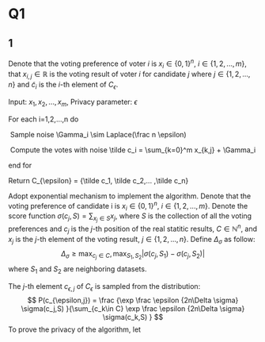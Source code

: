 # Q1

## 1

Denote that the voting preference of voter $i$ is $x_i \in \{0,1\}^n$, $i \in \{1,2,...,m \}$, that $x_{i,j} \in \mathbb{R}$ is the voting result of voter $i$ for candidate $j$ where $j \in \{1,2,...,n \}$ and $\tilde c_i$ is the $i$-th element of $C_\epsilon$.

Input: $x_1,x_2,...,x_m$, Privacy parameter: $\epsilon$

For each i=1,2,...,n do

​	Sample noise \Gamma_i \sim Laplace(\frac n \epsilon)

​	Compute the votes with noise \tilde c_i = \sum_{k=0}^m x\_{k,j} + \Gamma_i

end for 

Return C_{\epsilon} = {\tilde c_1, \tilde c_2,... ,\tilde c_n}







Adopt exponential mechanism to implement the algorithm. Denote that the voting preference of candidate i is $x_i \in \{0,1\}^n$, $i \in \{1,2,...,m \}$. Denote the score function $\sigma(c_j,S)=\sum_{x_j\in S}x_j$, where $S$ is the collection of all the voting preferences and  $c_j$ is the $j$-th position of the real statitic results, $C\in \mathbb{N}^n$, and $x_j$ is the $j$-th element of the voting result, $j \in \{1,2,...,n \}$. Define $\Delta_\sigma$ as follow:
$$
\Delta_\sigma \ge \max_{c_j \in C}, \max_{S_1,S_2} |\sigma(c_j,S_1)-\sigma(c_j,S_2)|
$$
where $S_1$ and $S_2$ are neighboring datasets.

 The $j$-th element $c_{\epsilon,j}$ of $C_{\epsilon}$ is sampled from the distribution:
$$
P(c_{\epsilon,j}) = \frac {\exp \frac \epsilon {2n\Delta \sigma} \sigma(c_j,S) }{\sum_{c_k\in C} \exp \frac \epsilon {2n\Delta \sigma} \sigma(c_k,S) }
$$
  To prove the privacy of the algorithm, let 

